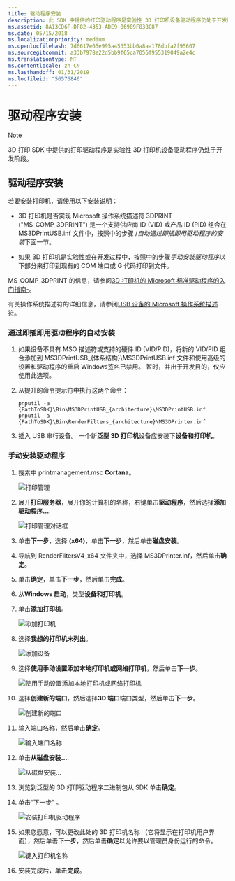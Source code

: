 ```yaml
---
title: 驱动程序安装
description: 此 SDK 中提供的打印驱动程序是实验性 3D 打印机设备驱动程序仍处于开发阶段。
ms.assetid: 8A13CD6F-DF82-4353-ADE9-06989F83BC87
ms.date: 05/15/2018
ms.localizationpriority: medium
ms.openlocfilehash: 7d6617e65e995a45353bb0a8aa178dbfa2f95607
ms.sourcegitcommit: a33b7978e22d5bb9f65ca7056f955319049a2e4c
ms.translationtype: MT
ms.contentlocale: zh-CN
ms.lasthandoff: 01/31/2019
ms.locfileid: "56576846"
---
```

# <a name="driver-installation"></a>驱动程序安装


> [!NOTE]
> 3D 打印 SDK 中提供的打印驱动程序是实验性 3D 打印机设备驱动程序仍处于开发阶段。

## <a name="driver-installation"></a>驱动程序安装


若要安装打印机，请使用以下安装说明：

- 3D 打印机是否实现 Microsoft 操作系统描述符 3DPRINT ("MS\_COMP\_3DPRINT") 是一个支持供应商 ID (VID) 或产品 ID (PID) 组合在 MS3DPrintUSB.inf 文件中，按照中的步骤 /*自动通过即插即用驱动程序的安装*下面一节。

- 如果 3D 打印机是实验性或在开发过程中，按照中的步骤*手动安装驱动程序*以下部分来打印到现有的 COM 端口或 G 代码打印到文件。

MS_COMP_3DPRINT 的信息，请参阅[3D 打印机的 Microsoft 标准驱动程序的入门指南-](https://docs.microsoft.com/windows-hardware/drivers/3dprint/microsoft-standard-driver-for-3d-printers-)。

有关操作系统描述符的详细信息，请参阅[USB 设备的 Microsoft 操作系统描述符](https://docs.microsoft.com/windows-hardware/drivers/usbcon/microsoft-defined-usb-descriptors)。

### <a name="automatic-installation-of-the-driver-via-pnp"></a>通过即插即用驱动程序的自动安装

1.  如果设备不具有 MSO 描述符或支持的硬件 ID (VID/PID)，将新的 VID/PID 组合添加到 MS3DPrintUSB\_{体系结构}\\MS3DPrintUSB.inf 文件和使用高级的设置和驱动程序的重启 Windows签名已禁用。 暂时，并出于开发目的，仅应使用此选项。

2.  从提升的命令提示符中执行这两个命令：

    ```console
    pnputil -a {PathToSDK}\Bin\MS3DPrintUSB_{architecture}\MS3DPrintUSB.inf
    pnputil -a {PathToSDK}\Bin\RenderFilters_{architecture}\MS3DPrinter.inf
    ```

3.  插入 USB 串行设备。 一个新**泛型 3D 打印机**设备应安装下**设备和打印机**。

### <a name="install-the-driver-manually"></a>手动安装驱动程序

1.  搜索中 printmanagement.msc **Cortana**。

    ![打印管理](images/g-code-1.png)

2.  展开**打印服务器**，展开你的计算机的名称，右键单击**驱动程序**，然后选择**添加驱动程序...**.

    ![打印管理对话框](images/g-code-2.png)

3.  单击**下一步**，选择 **(x64)**，单击**下一步**，然后单击**磁盘安装**。

4.  导航到 RenderFiltersV4\_x64 文件夹中，选择 MS3DPrinter.inf，然后单击**确定**。

5.  单击**确定**，单击**下一步**，然后单击**完成**。

6.  从**Windows 启动**，类型**设备和打印机**。

7.  单击**添加打印机**。

    ![添加打印机](images/g-code-3.png)

8.  选择**我想的打印机未列出**。

    ![添加设备](images/g-code-4.png)

9.  选择**使用手动设置添加本地打印机或网络打印机**，然后单击**下一步**。

    ![使用手动设置添加本地打印机或网络打印机](images/g-code-5.png)

10. 选择**创建新的端口**，然后选择**3D 端口**端口类型，然后单击**下一步**。

    ![创建新的端口](images/g-code-6.png)

11. 输入端口名称，然后单击**确定**。

    ![输入端口名称](images/g-code-7.png)

12. 单击**从磁盘安装...**.

    ![从磁盘安装...](images/g-code-8.png)

13. 浏览到泛型的 3D 打印驱动程序二进制包从 SDK 单击**确定**。

14. 单击“下一步” 。

    ![安装打印机驱动程序](images/g-code-9.png)

15. 如果您愿意，可以更改此处的 3D 打印机名称 （它将显示在打印机用户界面），然后单击**下一步**，然后单击**确定**以允许要以管理员身份运行的命令。

    ![键入打印机名称](images/g-code-10.png)

16. 安装完成后，单击**完成**。








